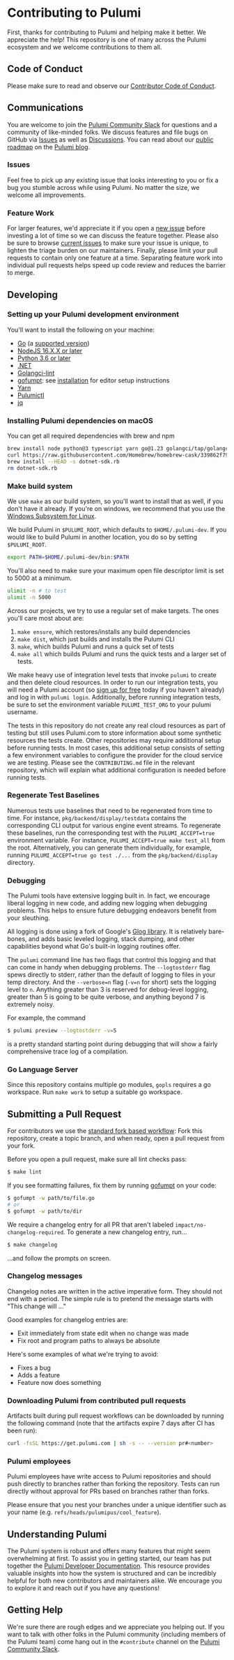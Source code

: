 # Contributing to Pulumi

First, thanks for contributing to Pulumi and helping make it better. We appreciate the help!
This repository is one of many across the Pulumi ecosystem and we welcome contributions to them all.

## Code of Conduct

Please make sure to read and observe our [Contributor Code of Conduct](./CODE-OF-CONDUCT.md).

## Communications

You are welcome to join the [Pulumi Community Slack](https://slack.pulumi.com/) for questions and a community of like-minded folks.
We discuss features and file bugs on GitHub via [Issues](https://github.com/pulumi/pulumi/issues) as well as [Discussions](https://github.com/pulumi/pulumi/discussions).
You can read about our [public roadmap](https://github.com/orgs/pulumi/projects/44) on the [Pulumi blog](https://www.pulumi.com/blog/relaunching-pulumis-public-roadmap/).

### Issues

Feel free to pick up any existing issue that looks interesting to you or fix a bug you stumble across while using Pulumi. No matter the size, we welcome all improvements.

### Feature Work

For larger features, we'd appreciate it if you open a [new issue](https://github.com/pulumi/pulumi/issues/new) before investing a lot of time so we can discuss the feature together.
Please also be sure to browse [current issues](https://github.com/pulumi/pulumi/issues) to make sure your issue is unique, to lighten the triage burden on our maintainers.
Finally, please limit your pull requests to contain only one feature at a time. Separating feature work into individual pull requests helps speed up code review and reduces the barrier to merge.

## Developing

### Setting up your Pulumi development environment

You'll want to install the following on your machine:

- [Go](https://go.dev/dl/) (a [supported version](https://go.dev/doc/devel/release#policy))
- [NodeJS 16.X.X or later](https://nodejs.org/en/download/)
- [Python 3.6 or later](https://www.python.org/downloads/)
- [.NET](https://dotnet.microsoft.com/download)
- [Golangci-lint](https://github.com/golangci/golangci-lint)
- [gofumpt](https://github.com/mvdan/gofumpt):
  see [installation](https://github.com/mvdan/gofumpt#installation) for editor setup instructions
- [Yarn](https://yarnpkg.com/)
- [Pulumictl](https://github.com/pulumi/pulumictl)
- [jq](https://stedolan.github.io/jq/)

### Installing Pulumi dependencies on macOS

You can get all required dependencies with brew and npm

```bash
brew install node python@3 typescript yarn go@1.23 golangci/tap/golangci-lint gofumpt pulumi/tap/pulumictl coreutils jq uv
curl https://raw.githubusercontent.com/Homebrew/homebrew-cask/339862f79e/Casks/dotnet-sdk.rb > dotnet-sdk.rb
brew install --HEAD -s dotnet-sdk.rb
rm dotnet-sdk.rb
```

### Make build system

We use `make` as our build system, so you'll want to install that as well, if you don't have it already. If you're on windows, we recommend that you use the [Windows Subsystem for Linux](https://docs.microsoft.com/en-us/windows/wsl/install-win10).

We build Pulumi in `$PULUMI_ROOT`, which defaults to `$HOME/.pulumi-dev`. If you would like to build Pulumi in another location, you do so by setting `$PULUMI_ROOT`.

```bash
export PATH=$HOME/.pulumi-dev/bin:$PATH
```

You'll also need to make sure your maximum open file descriptor limit is set to 5000 at a minimum.

```bash
ulimit -n # to test
ulimit -n 5000
```

Across our projects, we try to use a regular set of make targets. The ones you'll care most about are:

1. `make ensure`, which restores/installs any build dependencies
1. `make dist`, which just builds and installs the Pulumi CLI
1. `make`, which builds Pulumi and runs a quick set of tests
1. `make all` which builds Pulumi and runs the quick tests and a larger set of tests.

We make heavy use of integration level tests that invoke `pulumi` to create and then delete cloud resources. In order to run our integration tests, you will need a Pulumi account (so [sign up for free](https://pulumi.com) today if you haven't already) and log in with `pulumi login`.  Additionally, before running integration tests, be sure to set the environment variable `PULUMI_TEST_ORG` to your pulumi username.

The tests in this repository do not create any real cloud resources as part of testing but still uses Pulumi.com to store information about some synthetic resources the tests create. Other repositories may require additional setup before running tests. In most cases, this additional setup consists of setting a few environment variables to configure the provider for the cloud service we are testing. Please see the `CONTRIBUTING.md` file in the relevant repository, which will explain what additional configuration is needed before running tests.

### Regenerate Test Baselines

Numerous tests use baselines that need to be regenerated from time to time. For instance, `pkg/backend/display/testdata` contains the corresponding CLI output for various engine event streams. To regenerate these baselines, run the corresponding test with the `PULUMI_ACCEPT=true` environment variable. For instance, `PULUMI_ACCEPT=true make test_all` from the root. Alternatively, you can generate them individually, for example, running `PULUMI_ACCEPT=true go test ./...` from the `pkg/backend/display` directory.

### Debugging

The Pulumi tools have extensive logging built in.  In fact, we encourage liberal logging in new code, and adding new logging when debugging problems.  This helps to ensure future debugging endeavors benefit from your sleuthing.

All logging is done using a fork of Google's [Glog library](https://github.com/pulumi/glog).  It is relatively bare-bones, and adds basic leveled logging, stack dumping, and other capabilities beyond what Go's built-in logging routines offer.

The `pulumi` command line has two flags that control this logging and that can come in handy when debugging problems. The `--logtostderr` flag spews directly to stderr, rather than the default of logging to files in your temp directory. And the `--verbose=n` flag (`-v=n` for short) sets the logging level to `n`.  Anything greater than 3 is reserved for debug-level logging, greater than 5 is going to be quite verbose, and anything beyond 7 is extremely noisy.

For example, the command

```sh
$ pulumi preview --logtostderr -v=5
```

is a pretty standard starting point during debugging that will show a fairly comprehensive trace log of a compilation.

### Go Language Server

Since this repository contains multiple go modules, `gopls` requires a go workspace. Run `make work` to setup a suitable go workspace.

## Submitting a Pull Request

For contributors we use the [standard fork based workflow](https://gist.github.com/Chaser324/ce0505fbed06b947d962): Fork this repository, create a topic branch, and when ready, open a pull request from your fork.

Before you open a pull request, make sure all lint checks pass:

```bash
$ make lint
```

If you see formatting failures, fix them by running [gofumpt](https://github.com/mvdan/gofumpt) on your code:

```bash
$ gofumpt -w path/to/file.go
# or
$ gofumpt -w path/to/dir
```

We require a changelog entry for all PR that aren't labeled `impact/no-changelog-required`. To generate a new changelog entry, run…

```bash
$ make changelog
````
…and follow the prompts on screen.

### Changelog messages

Changelog notes are written in the active imperative form.  They should not end with a period.  The simple rule is to pretend the message starts with "This change will ..."

Good examples for changelog entries are:
- Exit immediately from state edit when no change was made
- Fix root and program paths to always be absolute

Here's some examples of what we're trying to avoid:
- Fixes a bug
- Adds a feature
- Feature now does something

### Downloading Pulumi from contributed pull requests

Artifacts built during pull request workflows can be downloaded by running the following command (note that the artifacts expire 7 days after CI has been run):

```sh
curl -fsSL https://get.pulumi.com | sh -s -- --version pr#<number>
```

### Pulumi employees

Pulumi employees have write access to Pulumi repositories and should push directly to branches rather than forking the repository. Tests can run directly without approval for PRs based on branches rather than forks.

Please ensure that you nest your branches under a unique identifier such as your name (e.g. `refs/heads/pulumipus/cool_feature`).

## Understanding Pulumi

The Pulumi system is robust and offers many features that might seem overwhelming at first. To assist you in getting
started, our team has put together the [Pulumi Developer
Documentation](https://pulumi-developer-docs.readthedocs.io/latest/docs/README.html). This resource provides valuable
insights into how the system is structured and can be incredibly helpful for both new contributors and maintainers
alike. We encourage you to explore it and reach out if you have any questions!

## Getting Help

We're sure there are rough edges and we appreciate you helping out. If you want to talk with other folks in the Pulumi community (including members of the Pulumi team) come hang out in the `#contribute` channel on the [Pulumi Community Slack](https://slack.pulumi.com/).
